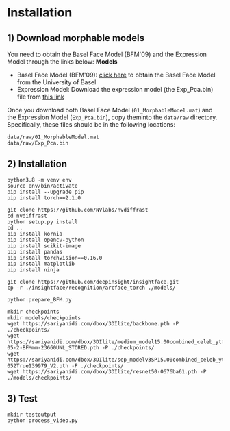 
# Installation

## 1) Download morphable models

You need to obtain the Basel Face Model (BFM'09) and the Expression Model through the links below:
**Models**
* Basel Face Model (BFM'09): [click here](https://faces.dmi.unibas.ch/bfm/index.php?nav=1-2&id=downloads) to obtain the Basel Face Model from the University of Basel
* Expression Model: Download the expression model (the Exp_Pca.bin) file from [this link](https://github.com/Juyong/3DFace)

Once you download both Basel Face Model (`01_MorphableModel.mat`) and the Expression Model (`Exp_Pca.bin`), copy theminto the `data/raw` directory. Specifically, these files should be in the following locations:

```
data/raw/01_MorphableModel.mat
data/raw/Exp_Pca.bin
```

## 2) Installation

```
python3.8 -m venv env
source env/bin/activate
pip install --upgrade pip
pip install torch==2.1.0

git clone https://github.com/NVlabs/nvdiffrast
cd nvdiffrast
python setup.py install
cd ..
pip install kornia
pip install opencv-python
pip install scikit-image
pip install pandas
pip install torchvision==0.16.0
pip install matplotlib
pip install ninja

git clone https://github.com/deepinsight/insightface.git
cp -r ./insightface/recognition/arcface_torch ./models/

python prepare_BFM.py

mkdir checkpoints
mkdir models/checkpoints
wget https://sariyanidi.com/dbox/3DIlite/backbone.pth -P ./checkpoints/
wget https://sariyanidi.com/dbox/3DIlite/medium_model15.00combined_celeb_ytfacesresnet50139979True1e-05-2-BFMmm-23660UNL_STORED.pth -P ./checkpoints/
wget https://sariyanidi.com/dbox/3DIlite/sep_modelv3SP15.00combined_celeb_ytfacesresnet501e-052True139979_V2.pth -P ./checkpoints/
wget https://sariyanidi.com/dbox/3DIlite/resnet50-0676ba61.pth -P ./models/checkpoints/
```

## 3) Test
```
mkdir testoutput
python process_video.py
```
